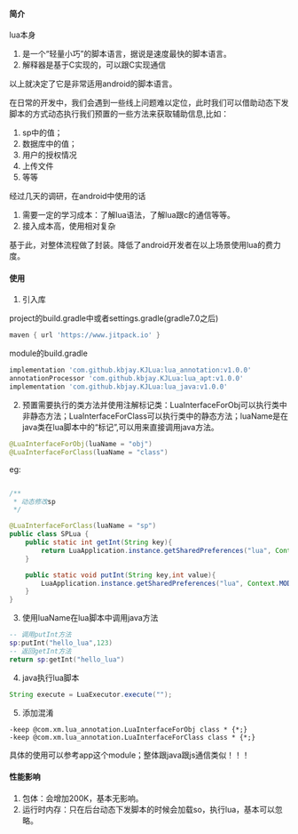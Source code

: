 #### 简介
lua本身
1. 是一个“轻量小巧”的脚本语言，据说是速度最快的脚本语言。
2. 解释器是基于C实现的，可以跟C实现通信

以上就决定了它是非常适用android的脚本语言。
   
在日常的开发中，我们会遇到一些线上问题难以定位，此时我们可以借助动态下发脚本的方式动态执行我们预置的一些方法来获取辅助信息,比如：
1. sp中的值；
2. 数据库中的值；
3. 用户的授权情况
4. 上传文件
5. 等等

经过几天的调研，在android中使用的话
1. 需要一定的学习成本：了解lua语法，了解lua跟c的通信等等。
2. 接入成本高，使用相对复杂
   
基于此，对整体流程做了封装。降低了android开发者在以上场景使用lua的费力度。

#### 使用
1. 引入库

project的build.gradle中或者settings.gradle(gradle7.0之后)
```groovy
maven { url 'https://www.jitpack.io' }
```

module的build.gradle
```groovy
implementation 'com.github.kbjay.KJLua:lua_annotation:v1.0.0'
annotationProcessor 'com.github.kbjay.KJLua:lua_apt:v1.0.0'
implementation 'com.github.kbjay.KJLua:lua_java:v1.0.0'
```

2. 预置需要执行的类方法并使用注解标记类：LuaInterfaceForObj可以执行类中非静态方法；LuaInterfaceForClass可以执行类中的静态方法；luaName是在java类在lua脚本中的“标记”,可以用来直接调用java方法。
```JAVA
@LuaInterfaceForObj(luaName = "obj")
@LuaInterfaceForClass(luaName = "class")
```
eg:
```java

/**
 * 动态修改sp
 */

@LuaInterfaceForClass(luaName = "sp")
public class SPLua {
    public static int getInt(String key){
        return LuaApplication.instance.getSharedPreferences("lua", Context.MODE_PRIVATE).getInt(key,0);
    }

    public static void putInt(String key,int value){
        LuaApplication.instance.getSharedPreferences("lua", Context.MODE_PRIVATE).edit().putInt(key,value).apply();
    }
}
```

3. 使用luaName在lua脚本中调用java方法
```lua
-- 调用putInt方法
sp:putInt("hello_lua",123)
-- 返回getInt方法
return sp:getInt("hello_lua")
```

4. java执行lua脚本
```java
String execute = LuaExecutor.execute("");
```

5. 添加混淆
```properties
-keep @com.xm.lua_annotation.LuaInterfaceForObj class * {*;}
-keep @com.xm.lua_annotation.LuaInterfaceForClass class * {*;}
```

具体的使用可以参考app这个module；整体跟java跟js通信类似！！！

#### 性能影响
1. 包体：会增加200K，基本无影响。
2. 运行时内存：只在后台动态下发脚本的时候会加载so，执行lua，基本可以忽略。